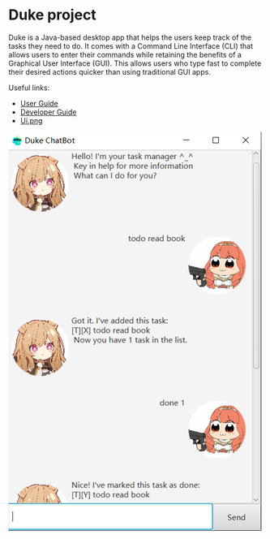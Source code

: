 # Duke project

Duke is a Java-based desktop app that helps the users keep track of the tasks they need to do. It comes with a Command Line Interface (CLI) that allows users to enter their commands while retaining the benefits of a Graphical User Interface (GUI). This allows users who type fast to complete their desired actions quicker than using traditional GUI apps.

Useful links:
* [User Guide](https://linqing42.github.io/ip/UserGuide.html)
* [Developer Guide](https://linqing42.github.io/ip/DeveloperGuide.html)
* [Ui.png](https://linqing42.github.io/ip/Ui.png)


![Ui](docs/Ui.png)